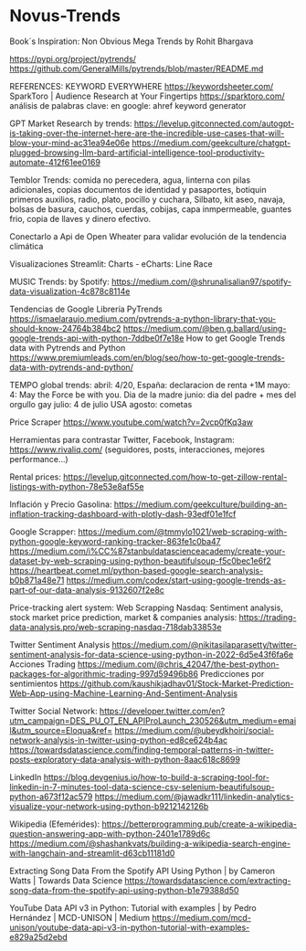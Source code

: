 # Novus-Trends

Book´s Inspiration:
Non Obvious Mega Trends by Rohit Bhargava

https://pypi.org/project/pytrends/
https://github.com/GeneralMills/pytrends/blob/master/README.md

REFERENCES:
KEYWORD EVERYWHERE 
https://keywordsheeter.com/
SparkToro | Audience Research at Your Fingertips
https://sparktoro.com/
análisis de palabras clave: en google: ahref keyword generator

GPT Market Research by trends:
https://levelup.gitconnected.com/autogpt-is-taking-over-the-internet-here-are-the-incredible-use-cases-that-will-blow-your-mind-ac31ea94e06e
https://medium.com/geekculture/chatgpt-plugged-browsing-llm-bard-artificial-intelligence-tool-productivity-automate-412f61ee0169

Temblor Trends:
comida no perecedera, agua, linterna con pilas adicionales, copias documentos de identidad y pasaportes, botiquin primeros auxilios, radio, plato, pocillo y cuchara, Silbato, kit aseo, navaja, bolsas de basura, cauchos, cuerdas, cobijas, capa inmpermeable, guantes frio, copia de llaves y dinero efectivo.

Conectarlo a Api de Open Wheater para validar evolución de la tendencia climática

Visualizaciones Streamlit:
Charts - eCharts: Line Race

MUSIC Trends:
by Spotify:
https://medium.com/@shrunalisalian97/spotify-data-visualization-4c878c8114e

Tendencias de Google Librería PyTrends https://ismaelaraujo.medium.com/pytrends-a-python-library-that-you-should-know-24764b384bc2
https://medium.com/@ben.g.ballard/using-google-trends-api-with-python-7ddbe0f7e18e
How to get Google Trends data with Pytrends and Python
https://www.premiumleads.com/en/blog/seo/how-to-get-google-trends-data-with-pytrends-and-python/

TEMPO global trends:
abril: 4/20, España: declaracion de renta +1M
mayo: 4: May the Force be with you. Dia de la madre
junio: dia del padre + mes del orgullo gay
julio: 4 de julio USA
agosto: cometas

Price Scraper https://www.youtube.com/watch?v=2vcp0fKq3aw


Herramientas para contrastar Twitter, Facebook, Instagram: https://www.rivaliq.com/ (seguidores, posts, interacciones, mejores performance...)


Rental prices:
https://levelup.gitconnected.com/how-to-get-zillow-rental-listings-with-python-78e53e8af55e

Inflación y Precio Gasolina:
https://medium.com/geekculture/building-an-inflation-tracking-dashboard-with-plotly-dash-93edf01e1fcf

Google Scrapper: https://medium.com/@tmmylo1021/web-scraping-with-python-google-keyword-ranking-tracker-863fe1c0ba47 https://medium.com/i%CC%87stanbuldatascienceacademy/create-your-dataset-by-web-scraping-using-python-beautifulsoup-f5c0bec1e6f2 https://heartbeat.comet.ml/python-based-google-search-analysis-b0b871a48e71
https://medium.com/codex/start-using-google-trends-as-part-of-our-data-analysis-9132607f2e8c

Price-tracking alert system: Web Scrapping Nasdaq: Sentiment analysis, stock market price prediction, market & companies analysis: https://trading-data-analysis.pro/web-scraping-nasdaq-718dab33853e 

Twitter Sentiment Analysis https://medium.com/@nikitasilaparasetty/twitter-sentiment-analysis-for-data-science-using-python-in-2022-6d5e43f6fa6e Acciones Trading https://medium.com/@chris_42047/the-best-python-packages-for-algorithmic-trading-997d59496b86 Predicciones por sentimientos https://github.com/kaushikjadhav01/Stock-Market-Prediction-Web-App-using-Machine-Learning-And-Sentiment-Analysis

Twitter Social Network:
https://developer.twitter.com/en?utm_campaign=DES_PU_OT_EN_APIProLaunch_230526&utm_medium=email&utm_source=Eloqua&ref=
https://medium.com/@ubeydkhoiri/social-network-analysis-in-twitter-using-python-ed8ce624b4ac
https://towardsdatascience.com/finding-temporal-patterns-in-twitter-posts-exploratory-data-analysis-with-python-8aac618c8699

LinkedIn
https://blog.devgenius.io/how-to-build-a-scraping-tool-for-linkedin-in-7-minutes-tool-data-science-csv-selenium-beautifulsoup-python-a673f12ac579
https://medium.com/@jawadkr111/linkedin-analytics-visualize-your-network-using-python-b9212142126b

Wikipedia (Efemérides):
https://betterprogramming.pub/create-a-wikipedia-question-answering-app-with-python-2401e1789d6c
https://medium.com/@shashankvats/building-a-wikipedia-search-engine-with-langchain-and-streamlit-d63cb11181d0

Extracting Song Data From the Spotify API Using Python | by Cameron Watts | Towards Data Science
https://towardsdatascience.com/extracting-song-data-from-the-spotify-api-using-python-b1e79388d50

YouTube Data API v3 in Python: Tutorial with examples | by Pedro Hernández | MCD-UNISON | Medium
https://medium.com/mcd-unison/youtube-data-api-v3-in-python-tutorial-with-examples-e829a25d2ebd
